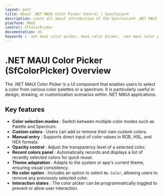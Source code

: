 ```yaml
---
layout: post
title: About .NET MAUI Color Picker Control | Syncfusion®
description: Learn all about introduction of the Syncfusion® .NET MAUI Color Picker (SfColorPicker) control, its elements and more.
platform: MAUI
control: SfColorPicker
documentation: UG
keywords : .net maui color picker, maui color picker, .net maui color picker control, maui color picker control, palette, spectrum
---
```


# .NET MAUI Color Picker (SfColorPicker) Overview

The .NET MAUI Color Picker is a UI component that enables users to select a color from various color palettes or a spectrum. It is particularly useful in design, drawing, or customization scenarios within .NET MAUI applications.

## Key features

* **Color selection modes** : Switch between multiple color modes such as Palette and Spectrum.
* **Custom colors** : Users can add or remove their own custom colors.
* **Manual entry** : Supports direct input of color values in RGB, HSL, and HEX formats.
* **Opacity control** : Adjust the transparency level of a selected color.
* **Recent colors panel** : Automatically records and displays a list of recently selected colors for quick reuse.
* **Theme adaptation** : Adapts to the system or app's current theme, ensuring visual consistency.
* **No color option** : Includes an option to select `No Color`, allowing users to remove any previously selected color.
* **Interaction states** : The color picker can be programmatically toggled to prevent or allow user interaction.